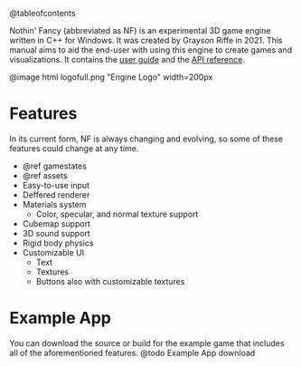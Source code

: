 @tableofcontents

Nothin' Fancy (abbreviated as NF) is an experimental 3D game engine written in C++
for Windows. It was created by Grayson Riffe in 2021. This manual aims to aid the end-user
with using this engine to create games and visualizations. It contains the
[user guide](tutorial.html) and the [API reference](namespaces.html).

@image html logofull.png "Engine Logo" width=200px

Features
===

In its current form, NF is always changing and evolving, so some of these features could change
at any time.

- @ref gamestates
- @ref assets
- Easy-to-use input
- Deffered renderer
- Materials system
  - Color, specular, and normal texture support
- Cubemap support
- 3D sound support
- Rigid body physics
- Customizable UI
  - Text
  - Textures
  - Buttons also with customizable textures

Example App
===

You can download the source or build for the example game that includes all of the
aforementioned features.
@todo Example App download